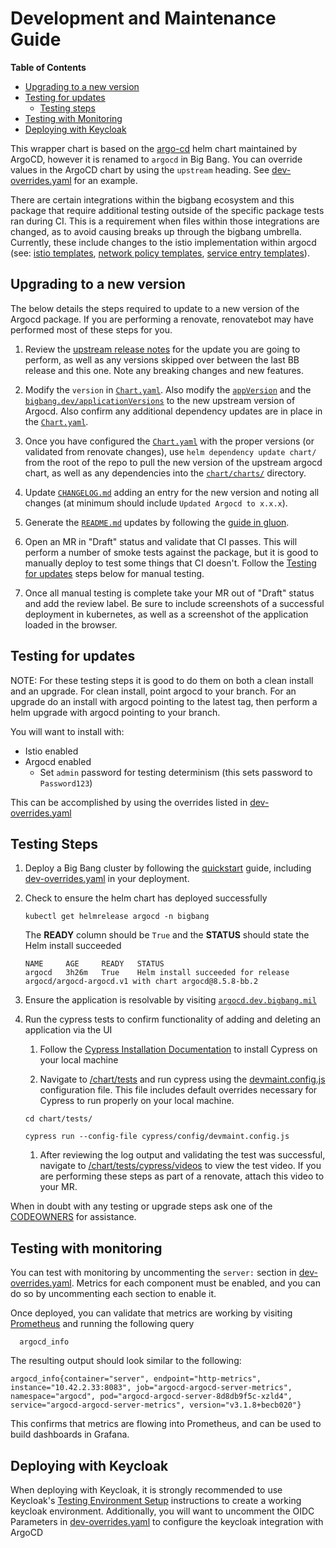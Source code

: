 # Development and Maintenance Guide

  __Table of Contents__

* [Upgrading to a new version](#upgrading-to-a-new-version)
* [Testing for updates](#testing-for-updates)
  * [Testing steps](#testing-steps)
* [Testing with Monitoring](#testing-with-monitoring)
* [Deploying with Keycloak](#deploying-with-keycloak)
<!-- Disabled until Keycloak tests in Cypress work  -->
  <!-- * [Testing with Keycloak](#testing-with-keycloak) -->

This wrapper chart is based on the [argo-cd](https://github.com/argoproj/argo-cd) helm chart maintained by ArgoCD, however it is renamed to `argocd` in Big Bang. You can override values in the ArgoCD chart by using the `upstream` heading. See [dev-overrides.yaml](./dev-overrides.yaml#L18) for an example.

There are certain integrations within the bigbang ecosystem and this package that require additional testing outside of the specific package tests ran during CI.  This is a requirement when files within those integrations are changed, as to avoid causing breaks up through the bigbang umbrella.  Currently, these include changes to the istio implementation within argocd (see: [istio templates](../chart/templates/bigbang/istio/), [network policy templates](../chart/templates/bigbang/networkpolicies/), [service entry templates](../chart/templates/bigbang/serviceentries/)).

## Upgrading to a new version

The below details the steps required to update to a new version of the Argocd package. If you are performing a renovate, renovatebot may have performed most of these steps for you.

1. Review the [upstream release notes](https://github.com/argoproj/argo-cd/releases) for the update you are going to perform, as well as any versions skipped over between the last BB release and this one. Note any breaking changes and new features.

1. Modify the `version` in [`Chart.yaml`](../chart/Chart.yaml#L6). Also modify the [`appVersion`](../chart/Chart.yaml#L2) and the [`bigbang.dev/applicationVersions`](../chart/Chart.yaml#L39) to the new upstream version of Argocd.  Also confirm any additional dependency updates are in place in the [`Chart.yaml`](../chart/Chart.yaml#L19).

1. Once you have configured the [`Chart.yaml`](../chart/Chart.yaml) with the proper versions (or validated from renovate changes), use `helm dependency update chart/` from the root of the repo to pull the new version of the upstream argocd chart, as well as any dependencies into the [`chart/charts/`](../chart/charts) directory.

1. Update [`CHANGELOG.md`](../CHANGELOG.md#L7) adding an entry for the new version and noting all changes (at minimum should include `Updated Argocd to x.x.x`).

1. Generate the [`README.md`](../README.md) updates by following the [guide in gluon](https://repo1.dso.mil/platform-one/big-bang/apps/library-charts/gluon/-/blob/master/docs/bb-package-readme.md).

1. Open an MR in "Draft" status and validate that CI passes. This will perform a number of smoke tests against the package, but it is good to manually deploy to test some things that CI doesn't. Follow the [Testing for updates](#testing-for-updates) steps below for manual testing.

1. Once all manual testing is complete take your MR out of "Draft" status and add the review label. Be sure to include screenshots of a successful deployment in kubernetes, as well as a screenshot of the application loaded in the browser.

## Testing for updates

NOTE: For these testing steps it is good to do them on both a clean install and an upgrade. For clean install, point argocd to your branch. For an upgrade do an install with argocd pointing to the latest tag, then perform a helm upgrade with argocd pointing to your branch.

You will want to install with:

- Istio enabled
- Argocd enabled
  - Set `admin` password for testing determinism (this sets password to `Password123`)

This can be accomplished by using the overrides listed in [dev-overrides.yaml](./dev-overrides.yaml)

## Testing Steps

1. Deploy a Big Bang cluster by following the [quickstart](https://repo1.dso.mil/big-bang/bigbang/-/blob/master/docs/guides/deployment-scenarios/quickstart.md) guide, including [dev-overrides.yaml](./dev-overrides.yaml) in your deployment.

1. Check to ensure the helm chart has deployed successfully

      ```shell
      kubectl get helmrelease argocd -n bigbang
      ```

      The __READY__ column should be `True` and the __STATUS__ should state the Helm install succeeded

      ```log
      NAME     AGE     READY   STATUS
      argocd   3h26m   True    Helm install succeeded for release argocd/argocd-argocd.v1 with chart argocd@8.5.8-bb.2
      ```

1. Ensure the application is resolvable by visiting [`argocd.dev.bigbang.mil`](https://argocd.dev.bigbang.mil)

1. Run the cypress tests to confirm functionality of adding and deleting an application via the UI

    1. Follow the [Cypress Installation Documentation](https://docs.cypress.io/app/get-started/install-cypress) to install Cypress on your local machine

    1. Navigate to [/chart/tests](../chart/tests/) and run cypress using the [devmaint.config.js](../chart/tests/cypress/config/devmaint.config.js) configuration file. This file includes default overrides necessary for Cypress to run properly on your local machine.

    ```shell
    cd chart/tests/

    cypress run --config-file cypress/config/devmaint.config.js
    ```

    1. After reviewing the log output and validating the test was successful, navigate to [/chart/tests/cypress/videos](../chart/tests/cypress/videos) to view the test video. If you are performing these steps as part of a renovate, attach this video to your MR.

When in doubt with any testing or upgrade steps ask one of the [CODEOWNERS](../CODEOWNERS) for assistance.

## Testing with monitoring

You can test with monitoring by uncommenting the `server:` section in [dev-overrides.yaml](./dev-overrides.yaml#L42). Metrics for each component must be enabled, and you can do so by uncommenting each section to enable it.

Once deployed, you can validate that metrics are working by visiting [Prometheus](https://prometheus.dev.bigbang.mil/query) and running the following query

```promql
  argocd_info
```

The resulting output should look similar to the following:

```log
argocd_info{container="server", endpoint="http-metrics", instance="10.42.2.33:8083", job="argocd-argocd-server-metrics", namespace="argocd", pod="argocd-argocd-server-8d8db9f5c-xzld4", service="argocd-argocd-server-metrics", version="v3.1.8+becb020"}
```

This confirms that metrics are flowing into Prometheus, and can be used to build dashboards in Grafana.

## Deploying with Keycloak

When deploying with Keycloak, it is strongly recommended to use Keycloak's [Testing Environment Setup](https://repo1.dso.mil/big-bang/product/packages/keycloak/-/blob/main/docs/DEVELOPMENT_MAINTENANCE.md?ref_type=heads#testing-environment-setup) instructions to create a working keycloak environment. Additionally, you will want to uncomment the OIDC Parameters in [dev-overrides.yaml](./dev-overrides.yaml#L23) to configure the keycloak integration with ArgoCD

<!-- Disabling this section until Keycloak testing in Cypress works -->
<!-- ## Testing with Keycloak

After following instructions in the [Deploying with Keycloak](#deploying-with-keycloak) section, you will need to set `keycloak_test_enable` to `true` in [devmaint.config.js](../chart/tests/cypress/config/devmaint.config.js#L11) to allow cypress tests to log in via keycloak.

You can continue following the [Testing Steps](#testing-steps) with these changes to complete your testing. You should also notice a `Log in via Keycloak` button on the login screen when visiting [argocd.dev.bigbang.mil](https://argocd.dev.bigbang.mil). -->
